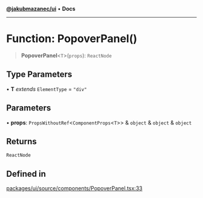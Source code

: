 [**@jakubmazanec/ui**](../README.md) • **Docs**

---

# Function: PopoverPanel()

> **PopoverPanel**\<`T`\>(`props`): `ReactNode`

## Type Parameters

• **T** _extends_ `ElementType` = `"div"`

## Parameters

• **props**: `PropsWithoutRef`\<`ComponentProps`\<`T`\>\> & `object` & `object` & `object`

## Returns

`ReactNode`

## Defined in

[packages/ui/source/components/PopoverPanel.tsx:33](https://github.com/jakubmazanec/tools/blob/6ed2cc9bf798455a62cfc34def34fef748169fa2/packages/ui/source/components/PopoverPanel.tsx#L33)
